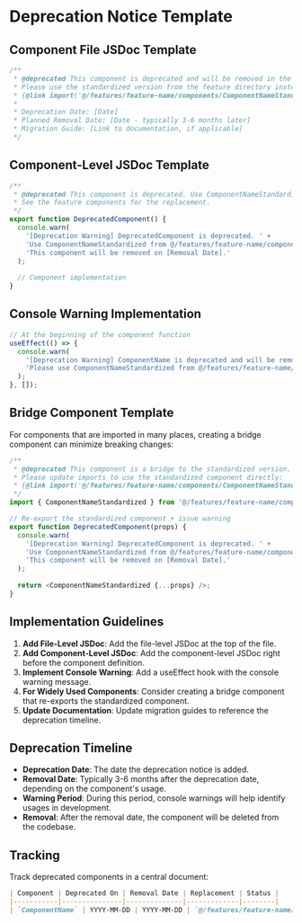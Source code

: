 # Deprecation Notice Template

## Component File JSDoc Template

```typescript
/**
 * @deprecated This component is deprecated and will be removed in the next major version.
 * Please use the standardized version from the feature directory instead:
 * {@link import('@/features/feature-name/components/ComponentNameStandardized')}
 * 
 * Deprecation Date: [Date]
 * Planned Removal Date: [Date - typically 3-6 months later]
 * Migration Guide: [Link to documentation, if applicable]
 */
```

## Component-Level JSDoc Template

```typescript
/**
 * @deprecated This component is deprecated. Use ComponentNameStandardized instead.
 * See the feature components for the replacement.
 */
export function DeprecatedComponent() {
  console.warn(
    '[Deprecation Warning] DeprecatedComponent is deprecated. ' +
    'Use ComponentNameStandardized from @/features/feature-name/components instead. ' +
    'This component will be removed on [Removal Date].'
  );
  
  // Component implementation
}
```

## Console Warning Implementation

```typescript
// At the beginning of the component function
useEffect(() => {
  console.warn(
    '[Deprecation Warning] ComponentName is deprecated and will be removed after [Removal Date]. ' +
    'Please use ComponentNameStandardized from @/features/feature-name/components instead.'
  );
}, []);
```

## Bridge Component Template

For components that are imported in many places, creating a bridge component can minimize breaking changes:

```typescript
/**
 * @deprecated This component is a bridge to the standardized version. 
 * Please update imports to use the standardized component directly:
 * {@link import('@/features/feature-name/components/ComponentNameStandardized')}
 */
import { ComponentNameStandardized } from '@/features/feature-name/components';

// Re-export the standardized component + issue warning
export function DeprecatedComponent(props) {
  console.warn(
    '[Deprecation Warning] DeprecatedComponent is deprecated. ' +
    'Use ComponentNameStandardized from @/features/feature-name/components instead. ' +
    'This component will be removed on [Removal Date].'
  );
  
  return <ComponentNameStandardized {...props} />;
}
```

## Implementation Guidelines

1. **Add File-Level JSDoc**: Add the file-level JSDoc at the top of the file.
2. **Add Component-Level JSDoc**: Add the component-level JSDoc right before the component definition.
3. **Implement Console Warning**: Add a useEffect hook with the console warning message.
4. **For Widely Used Components**: Consider creating a bridge component that re-exports the standardized component.
5. **Update Documentation**: Update migration guides to reference the deprecation timeline.

## Deprecation Timeline

- **Deprecation Date**: The date the deprecation notice is added.
- **Removal Date**: Typically 3-6 months after the deprecation date, depending on the component's usage.
- **Warning Period**: During this period, console warnings will help identify usages in development.
- **Removal**: After the removal date, the component will be deleted from the codebase.

## Tracking

Track deprecated components in a central document:

```markdown
| Component | Deprecated On | Removal Date | Replacement | Status |
|-----------|---------------|--------------|-------------|--------|
| `ComponentName` | YYYY-MM-DD | YYYY-MM-DD | `@/features/feature-name/components/ComponentNameStandardized` | Deprecated |
``` 